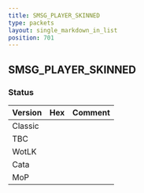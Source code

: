 ```yaml
---
title: SMSG_PLAYER_SKINNED
type: packets
layout: single_markdown_in_list
position: 701
---
```


## SMSG_PLAYER_SKINNED

### Status

Version | Hex | Comment
---------- | ---------- | ---------- 
Classic |  |  
TBC |  |  
WotLK |  |  
Cata |  |  
MoP |  |  